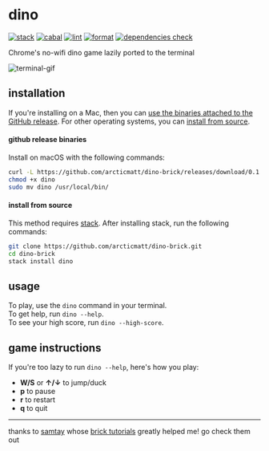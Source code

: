 # dino

[![stack](https://github.com/haskell-game-archives/dino-brick/workflows/stack/badge.svg)](https://github.com/haskell-game-archives/dino-brick/actions?query=workflow%3Astack)
[![cabal](https://github.com/haskell-game-archives/dino-brick/workflows/cabal/badge.svg)](https://github.com/haskell-game-archives/dino-brick/actions?query=workflow%3Acabal)
[![lint](https://github.com/haskell-game-archives/dino-brick/workflows/lint/badge.svg)](https://github.com/haskell-game-archives/dino-brick/actions?query=workflow%3Alint)
[![format](https://github.com/haskell-game-archives/dino-brick/workflows/format/badge.svg)](https://github.com/haskell-game-archives/dino-brick/actions?query=workflow%3Aformat)
[![dependencies check](https://github.com/haskell-game-archives/dino-brick/actions/workflows/outdated.yml/badge.svg)](https://github.com/haskell-game-archives/dino-brick/actions/workflows/outdated.yml)

Chrome's no-wifi dino game lazily ported to the terminal

![terminal-gif](./docs/img/dino.gif)

## installation 

If you're installing on a Mac, then you 
can [use the binaries attached to the GitHub release](#github-release-binaries). 
For other operating systems, you can [install from source](#install-from-source).

#### github release binaries

Install on macOS with the following commands:

```bash
curl -L https://github.com/arcticmatt/dino-brick/releases/download/0.1.1/dino-`uname -s`-`uname -m` -o dino
chmod +x dino
sudo mv dino /usr/local/bin/ 
```

#### install from source

This method requires [stack](https://docs.haskellstack.org/en/stable/README/#how-to-install). After installing stack, run
the following commands:

```bash
git clone https://github.com/arcticmatt/dino-brick.git
cd dino-brick
stack install dino
```

## usage 

To play, use the `dino` command in your terminal.   
To get help, run `dino --help`.  
To see your high score, run `dino --high-score`.

## game instructions

If you're too lazy to run `dino --help`, here's how you play:

* **W/S** or 	**&uarr;/&darr;** to jump/duck
* **p** to pause 
* **r** to restart 
* **q** to quit

---

thanks to [samtay](https://github.com/samtay) whose [brick tutorials](https://samtay.github.io/) greatly helped me! go check 
them out
